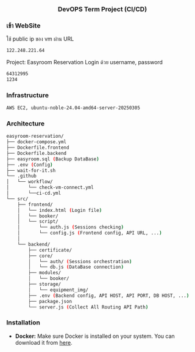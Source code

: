 <h3 align="center">
  DevOPS Term Project (CI/CD)
</h3>

### เข้า WebSite
ใช้ public ip ของ vm ผ่าน URL
```bash
122.248.221.64
```
Project: Easyroom Reservation
Login ด้วย username, password
```bash
64312995
1234
```

### Infrastructure
```bash
AWS EC2, ubuntu-noble-24.04-amd64-server-20250305
```

### Architecture

```bash
easyroom-reservation/
├── docker-compose.yml
├── Dockerfile.frontend
├── Dockerfile.backend
├── easyroom.sql (Backup DataBase)
├── .env (Config)
├── wait-for-it.sh
└── .github
│   └── workflow/
│       └── check-vm-connect.yml
│       └──ci-cd.yml
└── src/
    ├── frontend/
    │   └── index.html (Login file)
    │   └── booker/
    │   └── script/
    │       └── auth.js (Sessions checking)
    │       └── config.js (Frontend config, API URL, ...)
    │
    └── backend/
        ├── certificate/
        ├── core/
        │   └── auth/ (Sessions orchestration)
        │   └── db.js (DataBase connection)
        ├── modules/
        │   └── booker/
        ├── storage/
        │   └── equipment_img/
        ├── .env (Backend config, API HOST, API PORT, DB HOST, ...)
        ├── package.json
        └── server.js (Collect All Routing API Path)
```

### Installation

- **Docker:** Make sure Docker is installed on your system. You can download it from [here](https://www.docker.com/get-started).
